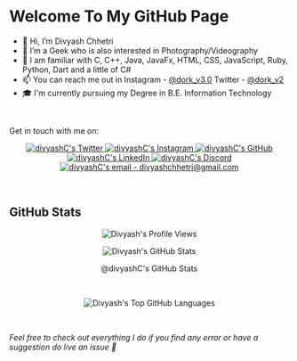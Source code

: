 # Welcome To My GitHub Page #

- 👋 Hi, I’m Divyash Chhetri
- 👀 I’m a Geek who is also interested in Photography/Videography
- 🌱 I am familiar with C, C++, Java, JavaFx, HTML, CSS, JavaScript, Ruby, Python, Dart and a little of C#
- 📫 You can reach me out in Instagram - [@dork_v3.0](https://www.instagram.com/dork_v3.0) Twitter - [@dork_v2](https://www.twitter.com/dork_v2)
- 🎓 I'm currently pursuing my Degree in B.E. Information Technology

<br />

Get in touch with me on: 

<p align="center">
 <a href="https://twitter.com/dork_v2">
  <img src="https://img.shields.io/badge/Twitter-1DA1F2?style=for-the-badge&logo=twitter&logoColor=white" alt="divyashC's Twitter" />     
 </a>
 <a href="https://www.instagram.com/dork_v3.0/">
  <img src="https://img.shields.io/badge/Instagram-E4405F?style=for-the-badge&logo=instagram&logoColor=white" alt="divyashC's Instagram" />    
 </a>
 <a href="https://github.com/divyashC/">
  <img src="https://img.shields.io/badge/GitHub-171515?style=for-the-badge&logo=github&logoColor=white" alt="divyashC's GitHub" />    
 </a>
 <a href="https://www.linkedin.com/in/divyash-c-b72a58127/">
  <img src="https://img.shields.io/badge/linkedIn-0072b1?style=for-the-badge&logo=linkedin&logoColor=white" alt="divyashC's LinkedIn" />    
 </a>
 <a href="https://discord.com/users/Dork#0448">
  <img src="https://img.shields.io/badge/discord-7289DA?style=for-the-badge&logo=Discord&logoColor=white" alt="divyashC's Discord" />    
 </a>
 <a href="mailto:divyashchhetri@gmail.com">
  <img src="https://img.shields.io/badge/email-3357C0?style=for-the-badge&logo=gmail&logoColor=white" alt="divyashC's email - divyashchhetri@gmail.com" />    
 </a>
</p>
 
 
<br/>
  
## GitHub Stats ##

<p align="center"> <img src="https://komarev.com/ghpvc/?username=your-github-username&style=flat-square@color=yellow" alt="Divyash's Profile Views" /> </p>

<p align="center">
  <img src="https://github-readme-stats.vercel.app/api/?username=divyashC&show_icons=true&title_color=fff&icon_color=79ff97&text_color=9f9f9f&bg_color=151515" alt="Divyash's GitHub Stats" />
</p>
<p align="center">@divyashC's GitHub Stats</p>

<br/>

<p align="center">
  <img src="https://github-readme-stats.vercel.app/api/top-langs/?username=divyashC&hide=TeX&layout=compact&title_color=fff&icon_color=79ff97&text_color=9f9f9f&bg_color=151515" alt="Divyash's Top GitHub Languages" />
</p>

<br/>

*Feel free to check out everything I do  if you find any error or have a suggestion do live an issue 🚩*

<!-- [![image](https://img.shields.io/badge/Twitter-1DA1F2?style=for-the-badge&logo=twitter&logoColor=white)](https://twitter.com/dork_v2)
[![image](https://img.shields.io/badge/Instagram-E4405F?style=for-the-badge&logo=instagram&logoColor=white)](https://www.instagram.com/dork_v3.0/)
[![image](https://img.shields.io/badge/GitHub-171515?style=for-the-badge&logo=github&logoColor=white)](https://github.com/divyashC/)
[![image](https://img.shields.io/badge/linkedIn-0072b1?style=for-the-badge&logo=linkedin&logoColor=white)](https://www.linkedin.com/in/divyash-c-b72a58127/)
[![image](https://img.shields.io/badge/discord-7289DA?style=for-the-badge&logo=Discord&logoColor=white)](https://discord.com/users/Dork#0448)
[![image](https://img.shields.io/badge/email-3357C0?style=for-the-badge&logo=gmail&logoColor=white)](mailto:divyashchhetri@gmail.com) -->

<!-- 
![Github Stats](https://github-readme-stats.vercel.app/api?username=BTDeveloperCommunity&count_private=true&show_icons=true&include_all_commits=true)
![Top Langs](https://github-readme-stats.vercel.app/api/top-langs/?username=divyashC&hide=TeX&layout=compact) -->

<!---
divyashC/divyashC is a ✨ special ✨ repository because its `README.md` (this file) appears on your GitHub profile.
You can click the Preview link to take a look at your changes.
- 💞️ I’m looking to collaborate on ...
--->
